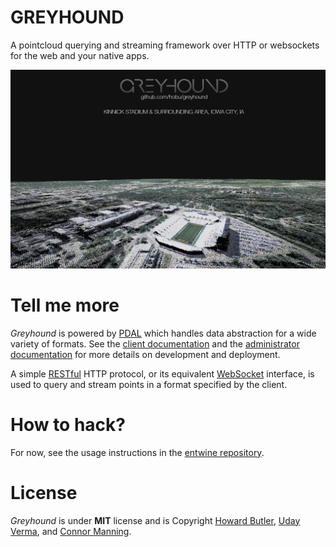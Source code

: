 # GREYHOUND

A pointcloud querying and streaming framework over HTTP or websockets for the web and your native apps.

![pointcloud](pointcloud.png)

# Tell me more
_Greyhound_ is powered by [PDAL](http://www.pointcloud.org/) which handles data abstraction for a wide variety of formats.  See the [client documentation](https://github.com/hobu/greyhound/blob/master/doc/clientDevelopment.rst) and the [administrator documentation](https://github.com/hobu/greyhound/blob/master/doc/administration.rst) for more details on development and deployment.

A simple [RESTful](https://en.wikipedia.org/wiki/Representational_state_transfer) HTTP protocol, or its equivalent [WebSocket](https://www.websocket.org/) interface, is used to query and stream points in a format specified by the client.

# How to hack?

For now, see the usage instructions in the [entwine repository](https://github.com/connormanning/entwine).

# License
_Greyhound_ is under **MIT** license and is Copyright [Howard Butler](http://hobu.co), [Uday Verma](https://github.com/verma), and [Connor Manning](https://github.com/connormanning).

